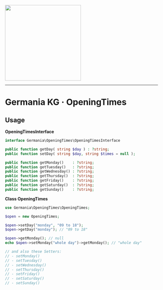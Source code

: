 <img src="https://static.germania-kg.com/logos/ga-logo-2016-web.svgz" width="250px">

------



# Germania KG · OpeningTimes



## Usage

**OpeningTimesInterface**

```php
interface Germania\OpeningTimes\OpeningTimesInterface

public function getDay( string $day ) : ?string;
public function setDay( string $day, string $times = null );

public function getMonday()    : ?string;
public function getTuesday()   : ?string;
public function getWednesday() : ?string;
public function getThursday()  : ?string;
public function getFriday()    : ?string;
public function getSaturday()  : ?string;
public function getSunday()    : ?string;  
```

**Class OpeningTimes**

```php
use Germania\OpeningTimes\OpeningTimes;

$open = new OpeningTimes;

$open->setDay("monday", "09 to 18");
$open->getDay("monday"); // "09 to 18"

$open->getMonday(); // null
echo $open->setMonday("whole day")->getMonday(); // "whole day"

// and also these Setters:
// - setMonday()
// - setTuesday()
// - setWednesday()
// - setThursday()
// - setFriday()
// - setSaturday()
// - setSunday()
```

